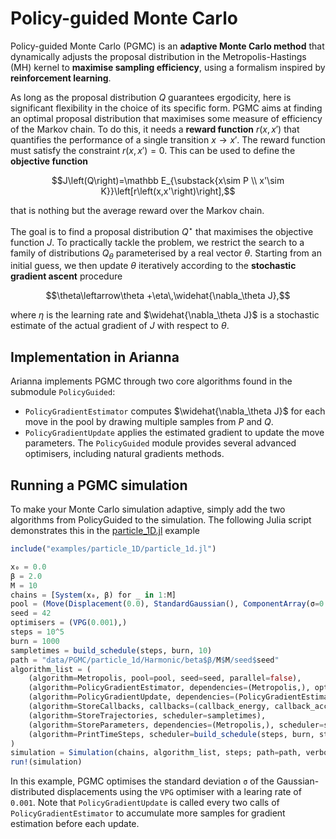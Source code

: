 # Policy-guided Monte Carlo

Policy-guided Monte Carlo (PGMC) is an **adaptive Monte Carlo method** that dynamically adjusts the proposal distribution in the Metropolis-Hastings (MH) kernel to **maximise sampling efficiency**, using a formalism inspired by **reinforcement learning**.

As long as the proposal distribution $Q$ guarantees ergodicity, here is significant flexibility in the choice of its specific form. PGMC aims at finding an optimal proposal distribution that maximises some measure of  efficiency of the Markov chain. To do this, it needs a **reward function** $r\left(x,x'\right)$ that quantifies the performance of a single transition $x\to x'$. The reward function must satisfy the constraint $r\left(x,x'\right)=0$. This can be used to define the **objective function**

```math
J\left(Q\right)=\mathbb E_{\substack{x\sim P \\ x'\sim K}}\left[r\left(x,x'\right)\right],
```

that is nothing but the average reward over the Markov chain.

The goal is to find a proposal distribution $Q^\star$ that maximises the objective function $J$. To practically tackle the problem, we restrict the search to a family of distributions $Q_{\theta}$​ parameterised by a real vector $\theta$. Starting from an initial guess, we then update $\theta$ iteratively according to the **stochastic gradient ascent** procedure

```math
\theta\leftarrow\theta +\eta\,\widehat{\nabla_\theta J},
```

where $\eta$ is the learning rate and $\widehat{\nabla_\theta J}$ is a stochastic estimate of the actual gradient of $J$ with respect to $\theta$.

## Implementation in Arianna

Arianna implements PGMC through two core algorithms found in the submodule `PolicyGuided`:
- `PolicyGradientEstimator` computes $\widehat{\nabla_\theta J}$ for each move in the pool by drawing multiple samples from $P$ and $Q$.
- `PolicyGradientUpdate` applies the estimated gradient to update the move parameters. The `PolicyGuided` module provides several advanced optimisers, including natural gradients methods.

## Running a PGMC simulation

To make your Monte Carlo simulation adaptive, simply add the two algorithms from PolicyGuided to the simulation. The following Julia script demonstrates this in the [particle_1D.jl](https://github.com/TheDisorderedOrganization/Arianna.jl/blob/main/examples/particle_1d/particle_1d.jl) example

```julia
include("examples/particle_1D/particle_1d.jl")

x₀ = 0.0
β = 2.0
M = 10
chains = [System(x₀, β) for _ in 1:M]
pool = (Move(Displacement(0.0), StandardGaussian(), ComponentArray(σ=0.1), 1.0),)
seed = 42
optimisers = (VPG(0.001),)
steps = 10^5
burn = 1000
sampletimes = build_schedule(steps, burn, 10)
path = "data/PGMC/particle_1d/Harmonic/beta$β/M$M/seed$seed"
algorithm_list = (
    (algorithm=Metropolis, pool=pool, seed=seed, parallel=false),
    (algorithm=PolicyGradientEstimator, dependencies=(Metropolis,), optimisers=optimisers, parallel=false),
    (algorithm=PolicyGradientUpdate, dependencies=(PolicyGradientEstimator,), scheduler=build_schedule(steps, burn, 2)),
    (algorithm=StoreCallbacks, callbacks=(callback_energy, callback_acceptance), scheduler=sampletimes),
    (algorithm=StoreTrajectories, scheduler=sampletimes),
    (algorithm=StoreParameters, dependencies=(Metropolis,), scheduler=sampletimes),
    (algorithm=PrintTimeSteps, scheduler=build_schedule(steps, burn, steps ÷ 10)),
)
simulation = Simulation(chains, algorithm_list, steps; path=path, verbose=true)
run!(simulation)
```
In this example, PGMC optimises the standard deviation `σ` of the Gaussian-distributed displacements using the `VPG` optimiser with a learing rate of `0.001`. Note that `PolicyGradientUpdate` is called every two calls of `PolicyGradientEstimator` to accumulate more samples for gradient estimation before each update.